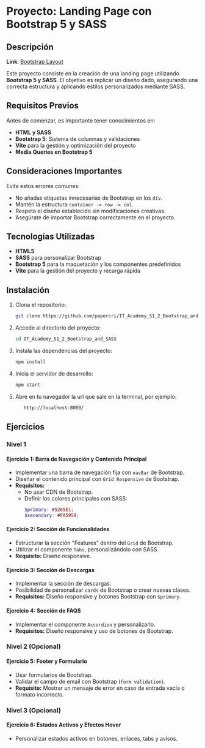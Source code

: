 # Proyecto: Landing Page con Bootstrap 5 y SASS

## Descripción

**Link**: [Bootstrap Layout](https://it-academy-s1-2-bootstrap-and-sass.vercel.app/)  

Este proyecto consiste en la creación de una landing page utilizando **Bootstrap 5 y SASS**. El objetivo es replicar un diseño dado, asegurando una correcta estructura y aplicando estilos personalizados mediante SASS.

## Requisitos Previos
Antes de comenzar, es importante tener conocimientos en:
- **HTML y SASS**
- **Bootstrap 5**: Sistema de columnas y validaciones
- **Vite** para la gestión y optimización del proyecto
- **Media Queries en Bootstrap 5**

## Consideraciones Importantes
Evita estos errores comunes:
- No añadas etiquetas innecesarias de Bootstrap en los `div`.
- Mantén la estructura `container -> row -> col`.
- Respeta el diseño establecido sin modificaciones creativas.
- Asegúrate de importar Bootstrap correctamente en el proyecto.

## Tecnologías Utilizadas
- **HTML5**
- **SASS** para personalizar Bootstrap
- **Bootstrap 5** para la maquetación y los componentes predefinidos
- **Vite** para la gestión del proyecto y recarga rápida

## Instalación
1. Clona el repositorio:
   ```bash
   git clone https://github.com/papercri/IT_Academy_S1_2_Bootstrap_and_SASS.git
   ```
2. Accede al directorio del proyecto:
   ```bash
   cd IT_Academy_S1_2_Bootstrap_and_SASS
   ```
3. Instala las dependencias del proyecto:
   ```bash
   npm install
   ```
4. Inicia el servidor de desarrollo:
   ```bash
   npm start
   ```
5. Abre en tu navegador la url que sale en la terminal, por ejemplo:
   ```bash
      http://localhost:8080/
   ```
## Ejercicios
### Nivel 1
#### **Ejercicio 1: Barra de Navegación y Contenido Principal**
- Implementar una barra de navegación fija con `navBar` de Bootstrap.
- Diseñar el contenido principal con `Grid Responsive` de Bootstrap.
- **Requisitos:**
  - No usar CDN de Bootstrap.
  - Definir los colores principales con SASS:
    ```scss
    $primary: #5265E1;
    $secondary: #FA5959;
    ```

#### **Ejercicio 2: Sección de Funcionalidades**
- Estructurar la sección "Features" dentro del `Grid` de Bootstrap.
- Utilizar el componente `Tabs`, personalizándolo con SASS.
- **Requisito:** Diseño responsive.

#### **Ejercicio 3: Sección de Descargas**
- Implementar la sección de descargas.
- Posibilidad de personalizar `cards` de Bootstrap o crear nuevas clases.
- **Requisitos:** Diseño responsive y botones Bootstrap con `$primary`.

#### **Ejercicio 4: Sección de FAQS**
- Implementar el componente `Accordion` y personalizarlo.
- **Requisitos:** Diseño responsive y uso de botones de Bootstrap.

### Nivel 2 (Opcional)
#### **Ejercicio 5: Footer y Formulario**
- Usar formularios de Bootstrap.
- Validar el campo de email con Bootstrap (`form validation`).
- **Requisito:** Mostrar un mensaje de error en caso de entrada vacía o formato incorrecto.

### Nivel 3 (Opcional)
#### **Ejercicio 6: Estados Activos y Efectos Hover**
- Personalizar estados activos en botones, enlaces, tabs y avisos.
